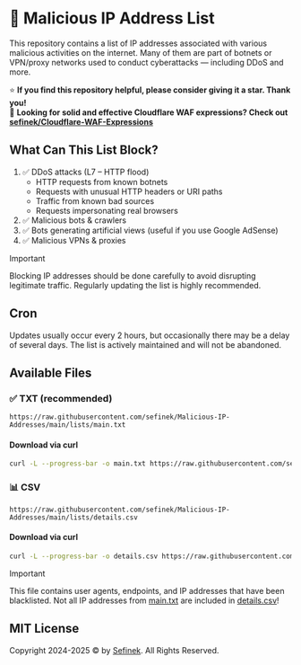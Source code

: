 # 📃 Malicious IP Address List
This repository contains a list of IP addresses associated with various malicious activities on the internet.
Many of them are part of botnets or VPN/proxy networks used to conduct cyberattacks — including DDoS and more.

⭐ **If you find this repository helpful, please consider giving it a star. Thank you!**  
📄 **Looking for solid and effective Cloudflare WAF expressions? Check out [sefinek/Cloudflare-WAF-Expressions](https://github.com/sefinek/Cloudflare-WAF-Expressions)**


## What Can This List Block?
1. ✅ DDoS attacks (L7 – HTTP flood)
    - HTTP requests from known botnets
    - Requests with unusual HTTP headers or URI paths
    - Traffic from known bad sources
    - Requests impersonating real browsers
2. ✅ Malicious bots & crawlers
3. ✅ Bots generating artificial views (useful if you use Google AdSense)
4. ✅ Malicious VPNs & proxies

> [!IMPORTANT]  
> Blocking IP addresses should be done carefully to avoid disrupting legitimate traffic. Regularly updating the list is highly recommended.


## Cron
Updates usually occur every 2 hours, but occasionally there may be a delay of several days. The list is actively maintained and will not be abandoned.


## Available Files
### ✅ TXT (recommended)
```text
https://raw.githubusercontent.com/sefinek/Malicious-IP-Addresses/main/lists/main.txt
```

#### Download via curl
```bash
curl -L --progress-bar -o main.txt https://raw.githubusercontent.com/sefinek/Malicious-IP-Addresses/main/lists/main.txt
```

### 📊 CSV
```text
https://raw.githubusercontent.com/sefinek/Malicious-IP-Addresses/main/lists/details.csv
```

#### Download via curl
```bash
curl -L --progress-bar -o details.csv https://raw.githubusercontent.com/sefinek/Malicious-IP-Addresses/main/lists/details.csv
```

> [!IMPORTANT]  
> This file contains user agents, endpoints, and IP addresses that have been blacklisted.
> Not all IP addresses from [main.txt](lists/main.txt) are included in [details.csv](lists/details.csv)!


## MIT License
Copyright 2024-2025 © by [Sefinek](https://sefinek.net). All Rights Reserved.